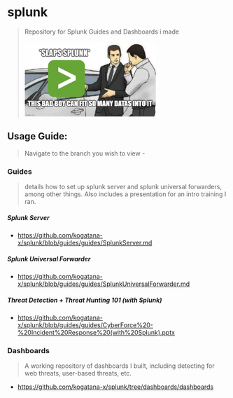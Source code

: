 # splunk
> Repository for Splunk Guides and Dashboards i made \
\
![](meme.png)
## Usage Guide:
> Navigate to the branch you wish to view - 
### Guides
> details how to set up splunk server and splunk universal forwarders, among other things. Also includes a presentation for an intro training I ran.  
##### Splunk Server
 - https://github.com/kogatana-x/splunk/blob/guides/guides/SplunkServer.md 
##### Splunk Universal Forwarder
 - https://github.com/kogatana-x/splunk/blob/guides/guides/SplunkUniversalForwarder.md
##### Threat Detection + Threat Hunting 101 (with Splunk)
- https://github.com/kogatana-x/splunk/blob/guides/guides/CyberForce%20-%20Incident%20Response%20(with%20Splunk).pptx

### Dashboards
> A working repository of dashboards I built, including detecting for web threats, user-based threats, etc. 
- https://github.com/kogatana-x/splunk/tree/dashboards/dashboards

